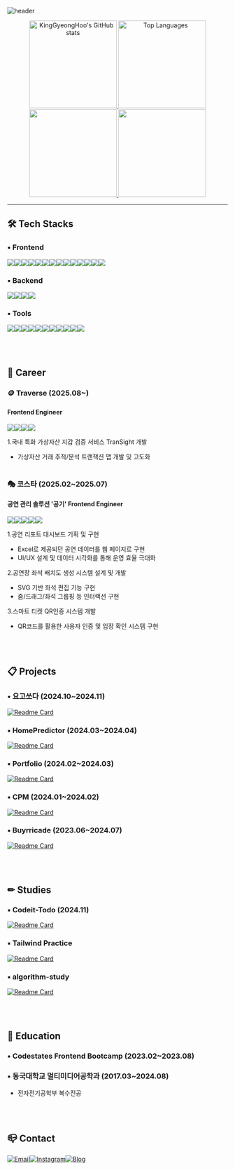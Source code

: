 ![header](https://capsule-render.vercel.app/api?type=venom&color=F1FADA&fontColor=9AD0C2&height=200&section=header&text=Frontend%20Engineer%20GH.Song&fontSize=60&animation=fadeIn)
<div>
  <div align="center" height="200">
    <a href="https://github.com/anuraghazra/github-readme-stats">
      <img src="https://github-readme-stats.vercel.app/api?username=KingGyeongHoo&theme=vue&hide_border=true" alt="KingGyeongHoo's GitHub stats"  height="200">
    </a>
    <a href="https://github.com/anuraghazra/github-readme-stats">
      <img src="https://github-readme-stats.vercel.app/api/top-langs/?username=KingGyeongHoo&layout=donut&hide_border=true" alt="Top Languages"  height="200">
    </a>
  </div>
  <div align="center">
    <a href="https://github.com/devxb/gitanimals">
      <img src="https://render.gitanimals.org/farms/{kinggyeonghoo}" height="200" />
    </a>
    <a href="https://solved.ac/fmaxgo">
      <img src="http://mazassumnida.wtf/api/v2/generate_badge?boj=fmaxgo" height="200" >
    </a>
  </div>
</div>

---
## 🛠 Tech Stacks
### ▪ Frontend
<img src="https://img.shields.io/badge/javascript-F7DF1E?style=for-the-badge&logo=javascript&logoColor=white"><img src="https://img.shields.io/badge/typescript-3178C6?style=for-the-badge&logo=typescript&logoColor=white"><img src="https://img.shields.io/badge/html5-E34F26?style=for-the-badge&logo=html5&logoColor=white"><img src="https://img.shields.io/badge/css3-1572B6?style=for-the-badge&logo=css3&logoColor=white"><img src="https://img.shields.io/badge/react-61DAFB?style=for-the-badge&logo=react&logoColor=black"><img src="https://img.shields.io/badge/next.js-000000?style=for-the-badge&logo=nextdotjs&logoColor=white"><img src="https://img.shields.io/badge/TainwindCss-06B6D4?style=for-the-badge&logo=tailwindcss&logoColor=white"><img src="https://img.shields.io/badge/Styled Components-DB7093?style=for-the-badge&logo=styledcomponents&logoColor=white"><img src="https://img.shields.io/badge/sass-CC6699?style=for-the-badge&logo=sass&logoColor=white"><img src="https://img.shields.io/badge/redux-764ABC?style=for-the-badge&logo=redux&logoColor=white"><img src="https://img.shields.io/badge/recoil-3578E5?style=for-the-badge&logo=recoil&logoColor=white"><img src="https://img.shields.io/badge/axios-5A29E4?style=for-the-badge&logo=axios&logoColor=white"><img src="https://img.shields.io/badge/python-3776AB?style=for-the-badge&logo=python&logoColor=white"><img src="https://img.shields.io/badge/zustand-007ACC?style=for-the-badge&logo=zotero&logoColor=white">
### ▪ Backend
<img src="https://img.shields.io/badge/amazon aws-232F3E?style=for-the-badge&logo=amazonwebservices&logoColor=white"><img src="https://img.shields.io/badge/aws s3-569A31?style=for-the-badge&logo=amazons3&logoColor=white"><img src="https://img.shields.io/badge/node.js-339933?style=for-the-badge&logo=nodedotjs&logoColor=white"><img src="https://img.shields.io/badge/express-000000?style=for-the-badge&logo=express&logoColor=white">
### ▪ Tools
<img src="https://img.shields.io/badge/vscode-007ACC?style=for-the-badge&logo=visualstudiocode&logoColor=white"><img src="https://img.shields.io/badge/git-F05032?style=for-the-badge&logo=git&logoColor=white"><img src="https://img.shields.io/badge/github-181717?style=for-the-badge&logo=github&logoColor=white"><img src="https://img.shields.io/badge/postman-FF6C37?style=for-the-badge&logo=postman&logoColor=white"><img src="https://img.shields.io/badge/figma-F24E1E?style=for-the-badge&logo=figma&logoColor=white"><img src="https://img.shields.io/badge/photoshop-31A8FF?style=for-the-badge&logo=adobephotoshop&logoColor=white"><img src="https://img.shields.io/badge/slack-4A154B?style=for-the-badge&logo=slack&logoColor=white"><img src="https://img.shields.io/badge/notion-000000?style=for-the-badge&logo=notion&logoColor=white"><img src="https://img.shields.io/badge/jira-0052CC?style=for-the-badge&logo=jira&logoColor=white"><img src="https://img.shields.io/badge/netlify-00C7B7?style=for-the-badge&logo=netlify&logoColor=white"><img src="https://img.shields.io/badge/vercel-000000?style=for-the-badge&logo=vercel&logoColor=white">
<br /><br /><br /><br />

## 💼 Career
### 🪙 Traverse (2025.08~)
#### Frontend Engineer

<img src="https://img.shields.io/badge/javascript-F7DF1E?style=for-the-badge&logo=javascript&logoColor=white"><img src="https://img.shields.io/badge/react-61DAFB?style=for-the-badge&logo=react&logoColor=black"><img src="https://img.shields.io/badge/TainwindCss-06B6D4?style=for-the-badge&logo=tailwindcss&logoColor=white"><img src="https://img.shields.io/badge/zustand-007ACC?style=for-the-badge&logo=zotero&logoColor=white">

1.국내 특화 가상자산 지갑 검증 서비스 TranSight 개발
  - 가상자산 거래 추적/분석 트랜잭션 맵 개발 및 고도화
<br /><br />
### 🎭 코스타 (2025.02~2025.07)
#### 공연 관리 솔루션 '공기' Frontend Engineer

<img src="https://img.shields.io/badge/typescript-3178C6?style=for-the-badge&logo=typescript&logoColor=white"><img src="https://img.shields.io/badge/react-61DAFB?style=for-the-badge&logo=react&logoColor=black"><img src="https://img.shields.io/badge/next.js-000000?style=for-the-badge&logo=nextdotjs&logoColor=white"><img src="https://img.shields.io/badge/TainwindCss-06B6D4?style=for-the-badge&logo=tailwindcss&logoColor=white"><img src="https://img.shields.io/badge/zustand-007ACC?style=for-the-badge&logo=zotero&logoColor=white">

1.공연 리포트 대시보드 기획 및 구현
  - Excel로 제공되던 공연 데이터를 웹 페이지로 구현
  - UI/UX 설계 및 데이터 시각화를 통해 운영 효율 극대화

2.공연장 좌석 배치도 생성 시스템 설계 및 개발
  - SVG 기반 좌석 편집 기능 구현
  - 줌/드래그/좌석 그룹핑 등 인터랙션 구현

3.스마트 티켓 QR인증 시스템 개발
  - QR코드를 활용한 사용자 인증 및 입장 확인 시스템 구현 
<br /><br /><br /><br />

## 📋 Projects
### ▪ 요고쏘다 (2024.10~2024.11)
[![Readme Card](https://github-readme-stats.vercel.app/api/pin/?username=KingGyeongHoo&repo=yogosoda-project)](https://github.com/KingGyeongHoo/yogosoda-project)
### ▪ HomePredictor (2024.03~2024.04)
[![Readme Card](https://github-readme-stats.vercel.app/api/pin/?username=KingGyeongHoo&repo=homepredictor)](https://github.com/KingGyeongHoo/homepredictor)
### ▪ Portfolio (2024.02~2024.03)
[![Readme Card](https://github-readme-stats.vercel.app/api/pin/?username=KingGyeongHoo&repo=portfolio)](https://github.com/KingGyeongHoo/portfolio)
### ▪ CPM (2024.01~2024.02)
[![Readme Card](https://github-readme-stats.vercel.app/api/pin/?username=KingGyeongHoo&repo=cpm)](https://github.com/KingGyeongHoo/cpm)
### ▪ Buyrricade (2023.06~2024.07)
[![Readme Card](https://github-readme-stats.vercel.app/api/pin/?username=KingGyeongHoo&repo=seb44_main_007)](https://github.com/KingGyeongHoo/seb44_main_007)
<br /><br /><br /><br />
## ✏ Studies
### ▪ Codeit-Todo (2024.11)
[![Readme Card](https://github-readme-stats.vercel.app/api/pin/?username=KingGyeongHoo&repo=codeit-todo)](https://github.com/KingGyeongHoo/codeit-todo)
### ▪ Tailwind Practice
[![Readme Card](https://github-readme-stats.vercel.app/api/pin/?username=KingGyeongHoo&repo=tailwind-practice)](https://github.com/KingGyeongHoo/tailwind-practice)
### ▪ algorithm-study
[![Readme Card](https://github-readme-stats.vercel.app/api/pin/?username=KingGyeongHoo&repo=algorithm-study)](https://github.com/KingGyeongHoo/algorithm-study)
<br /><br /><br /><br />

## 📙 Education
### ▪ Codestates Frontend Bootcamp (2023.02~2023.08)
### ▪ 동국대학교 멀티미디어공학과 (2017.03~2024.08)
 - 전자전기공학부 복수전공
<br /><br /><br /><br />

## 📪 Contact
[![Email](https://img.shields.io/badge/Mail-EA4335?style=for-the-badge&logo=maildotru&logoColor=white)](mailto:your_fmaxgo@naver.com)[![Instagram](https://img.shields.io/badge/instagram-E4405F?style=for-the-badge&logo=instagram&logoColor=white)](https://www.instagram.com/king_gyeonghoo)[![Blog](https://img.shields.io/badge/Blog-ff5a4a?style=for-the-badge&logo=tistory&logoColor=white)](https://kinggh.tistory.com/)




